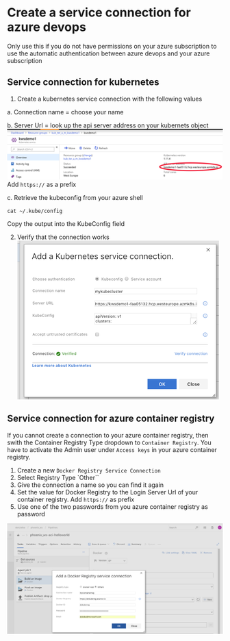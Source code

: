 # Create a service connection for azure devops
Only use this if you do not have permissions on your azure subscription to use the automatic authentication between azure devops and your azure subscription


## Service connection for kubernetes

1. Create a kubernetes service connection with the following values

a. Connection name = choose your name

b. Server Url = look up the api server address on your kubernets object
![](/hints/images/aks_api_server.png)
Add `https://` as a prefix

c. Retrieve the kubeconfig from your azure shell
```
cat ~/.kube/config
```
Copy the output into the KubeConfig field

2. Verify that the connection works
![](/hints/images/aks_service_connection.png)


## Service connection for azure container registry
If you cannot create a connection to your azure container registry, then swith the Container Registry Type dropdown to `Container Registry`.
You have to activate the Admin user under `Access keys` in your  azure container registry.

1. Create a new `Docker Registry Service Connection`
2. Select Registry Type `Other``
3. Give the connection a name so you can find it again
4. Set the value for Docker Registry to the Login Server Url of your container registry. Add `https://` as prefix
5. Use one of the two passwords from you azure container registry as password

![](/hints/images/acr_service_connection.png)